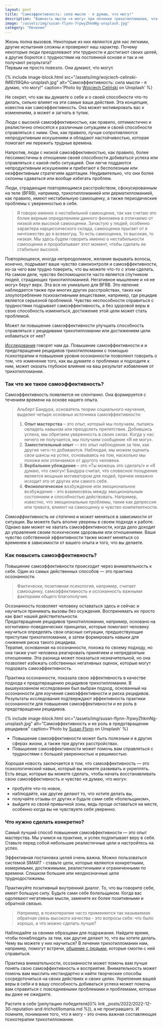 ```yaml
---
layout: post
title: "Самоэффективность: сила мысли - я думаю, что могу!"
description: "Важность мысли «я могу» при лечении трихотилломании, что можно сделать, если вы чувствуете себя беспомощным в борьбе с ТТМ"
image: "/assets/img/susan-flynn-7rpwyZhkmNg-unsplash.jpg"
category: "Лечение"
---
```



Жизнь полна вызовов. Некоторые из них являются для нас легкими, другие испытания сложны и проверяют наш характер.
Почему некоторые люди преодолевают эти трудности и достигают своих целей, а другие борются с трудностями на постоянной
основе и так и не получают результата?  
Первым не просто повезло. Они думают, что могут.

{% include image-block.html
src="/assets/img/wojciech-celinski-lMlEt1l9QAo-unsplash.jpg"
alt="Самоэффективность: сила мысли - я думаю, что могу!"
caption='Photo by <a href="https://unsplash.com/@woyciq" rel="nofollow">Wojciech Celiński</a> on Unsplash'
%}

Не секрет, что как вы думаете о себе и о своей способности что-то делать, сильно влияет на эти самые ваши действия.
Эта концепция, известна как самоэффективность. Она может мотивировать вас к изменениям, а может и загнать в тупик.

Люди с высокой самоэффективностью, как правило, оптимистично и реалистично относятся к различным ситуациям и своей способности
справляться с ними. Они, как правило, лучше сопротивляются непродуктивным искушениям и обладают настойчивостью, которая
помогает им пережить трудные времена. 

Напротив, люди с низкой самоэффективностью, как правило, более пессимистичны
в отношении своей способности добиваться успеха или справляться с какой-либо ситуацией. Они легче поддаются непродуктивным
искушениям и прибегают к бесполезным или неэффективным стратегиям адаптации. Неудивительно, что они более склонны
сдаваться или вообще избегать проблем.

Люди, страдающие повторяющимся расстройством, сфокусированным на теле (BFRB), например, трихотилломанией или
дерматилломанией, как правило, имеют нестабильную самооценку, а также периодические проблемы с уверенностью в себе.

>Я говорю именно о нестабильной самооценке, так как считаю это более верным определением данного феномена
>в отличаемо от низкой или высокой самооценки. Зачастую у людей, особенно характера нарциссического склада,
>самооценка прыгает от я ничтожество до я всемогущ. То есть самооценка, то высокая, то низкая. Мы здесь будем
>говорить именно о нестабильности самооценки и прорабатывает этот момент, чтобы сделать ее стабильно высокой.

Повторяющееся, иногда непреодолимое, желание вырывать волосы, конечно, подрывает ваше чувство самоконтроля и
самоэффективности, из-за чего вам трудно поверить, что вы можете что-то с этим сделать.  
На самом деле, чувство беспомощности часто является спутником людей, страдающих трихотилломанией. Негативное мышление
и «я не могу» берут верх. Эта все не уникально для BFRB. Это явление наблюдается также при многих других расстройствах,
таких как злоупотребление психоактивными веществами, например, где рецидив является серьезной проблемой.
Чувство неспособности справиться с трудностями подрывает самоэффективность, а без здоровой веры в свою
способность измениться, достижение этой цели может стать проблемой.

Может ли повышение самоэффективности улучшить способность справляться с рецидивами трихотилломании 
или достижением цели избавиться от нее?  

<a href="https://www.researchgate.net/publication/280489066_The_role_of_self-beliefs_in_trichotillomania" rel="nofollow">Исследования</a>
говорят нам да. Повышение самоэффективности и и предотвращение рецидивов трихотилломании с помощью психотерапии и
повышения уровня осознанности позволяют говорить о том, что изменение того, как вы думаете о проблемах и
подходите к ним, может оказать глубокое влияние на ваш результат избавления от трихотилломании.

### Так что же такое самоэффективность?

Самоэффективность появляется не спонтанно. Она формируется с течением времени на основе нашего опыта.

> Альберт Бандура, основатель теории социального научения, выделил четыре основных источника самоэффективности:
> 1. **Опыт мастерства** – это опыт, который мы получаем, пытаясь овладеть навыком или преодолеть препятствие.
>    Добившись успеха, мы обретаем уверенность в своих силах. Когда у нас ничего не получается,
>    мы получаем сообщение «Я не могу».
> 2. **Заместительный опыт** — это опыт наблюдения за тем, как другие чего-то добиваются. Наблюдая, мы 
>    можем оценить свои шансы на успех, основываясь на том, насколько мы похожи или отличаемся от другого человека.
> 3. **Вербальное убеждение** – это «Ты можешь это сделать!» и «Я думаю, что смогу»! Бандура считал, что словесное 
>    поощрение является мощным мотиватором для людей, причем неважно исходит это от других или самого себя.
> 4. **Физиологическое** возбуждение или эмоциональное возбуждение - это взаимосвязь между эмоциональным состоянием 
>    и способностью действовать. Например, известно, что эмоциональные проблемы, такие как депрессия или тревога, 
>    влияют на самооценку и чувство компетентности.


*Самоэффективность не статична* и может меняться в зависимости от ситуации. Вы можете быть вполне уверены в 
своем подходе к работе. Однако вам может не хватать самоэффективности, когда дело доходит до управления 
своим психическим здоровьем или отношениями. Ваше чувство собственной эффективности также может меняться со 
временем в зависимости от вашего опыта и того, что вы делаете.

### Как повысить самоэффективность?

Повышение самоэффективности происходит через внимательность к себе. Один из самых действенных 
способов — это практика осознанности.

> Фактически, позитивная психология, например, считает самооценку, самоэффективность и осознанность важными 
> факторами общего благополучия.

Осознанность позволяет человеку оставаться здесь и сейчас и научиться принимать вызовы без осуждения. 
Воспринимать их просто как факт нашей действительности.  
Предотвращение рецидивов трихотилломании, например, основано на когнитивно-поведенческих принципах, 
которые помогают человеку научиться определять свои опасные ситуации, предшествующие приступам трихотилломании, 
а затем формировать навыки для снижения риска такого рецидива.  
Терапия, основанная на осознанности, похожа по своему подходу, но она также учит человека реагировать 
принятием и непредвзятым отношением. Эта разница может показаться незначительной, но она позволяет избежать 
собственных негативных оценок, которые могут подорвать самоэффективность.

Практика осознанности, показала свою эффективность в качестве подхода к предотвращению рецидивов трихотилломании. 
В вышеуказанном исследовании был выбран подход, основанный на осознанности для изучения самоэффективности и 
риска рецидивов. Результаты исследования подтверждают эффективность практики осознанности для повышения 
самоэффективности и ее роль в предотвращении рецидивов.  

{% include image-block.html
src="/assets/img/susan-flynn-7rpwyZhkmNg-unsplash.jpg"
alt="Самоэффективность и ее роль в предотвращении рецидивов"
caption='Photo by <a href="https://unsplash.com/@misssusanflynn" rel="nofollow">Susan Flynn</a> on Unsplash'
%}

- Повышение самоэффективности может быть полезным и в других сферах жизни, а также при других расстройствах.  
- Повышение самоэффективности может помочь вам справляться с трудностями с большей уверенностью и решимостью.

Хорошая новость заключается в том, что самоэффективность — это психологический навык, который вы можете 
развивать и укреплять. Есть вещи, которые вы можете сделать, чтобы начать восстанавливать свою самоэффективность 
и чувство «я думаю, что могу»:
- пробуйте что-то новое,
- наблюдайте, как другие делают то, что хотите делать вы,
- получайте отзывы от других и будьте сами себе «болельщиком»,
- выйдите из своей привычной зоны, ведь проще оставаться на месте, особенно когда вы не чувствуете себя уверенно.

### Что нужно сделать конкретно?
Самый лучший способ повышения самоэффективности — это опыт мастерства. Мы учимся на практике, и успех 
подпитывает веру в себя. Ставьте перед собой небольшие реалистичные цели и настройтесь на успех.

Эффективная постановка целей очень важна. Можно пользоваться системой *SMART* - ставьте цели, которые являются конкретными,
измеримыми, достижимыми, реалистичными и ограниченными по времени. Слишком большие или неоднозначные цели труднодостижимы.

Практикуйте позитивный внутренний диалог. То, что вы говорите себе, имеет большую силу. Будьте сами себе болельщиком. 
Когда вас одолевают негативные мысли, замените их более позитивными и обратной связью.

> Например, в психотерапии часто применяется так называемая обратная связь высокого качества - это вопросы себе: 
> что было хорошо, а что можно сделать лучше?

Наблюдайте за своими образцами для подражания. Найдите время, чтобы понаблюдать за тем, как другие делают то, 
что вы хотите делать. Чему вы можете у них научиться? В лечении трихотилломании нам, например, помогут встречи,
<a href="https://t.me/ttm_help_ru" rel="nofollow">общение с людьми</a>, которые смогли с ней справиться.

Практика внимательности, осознанности может помочь вам лучше понять свою самоэффективность и восприятие. 
Внимательность может помочь вам мыслить нестандартно и найти творческие способы сосредоточиться на своих 
действиях и своих целях. Укрепление вашей веры в себя и в вашу способность добиваться успеха может помочь 
вам справиться с повседневными проблемами и проблемами, которых вы даже не ожидаете.

Растите в себе [репутацию победителя]({% link _posts/2022/2022-12-30-reputation-and-trichotillomania.md  %}), а не проигравшего. 
И помните, понимание того, что я могу - это очень важная составляющая психотерапии трихотилломании.